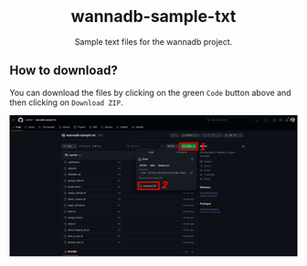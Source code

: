 <div align="center">
  <br />
  <!-- <img src="" alt="wannadb-sample-txtLogo" width="30%"/> -->
  <h1>wannadb-sample-txt</h1>
  <p>
     Sample text files for the wannadb project.
  </p>
</div>

## How to download?

You can download the files by clicking on the green `Code` button above and then clicking on `Download ZIP`.

![How_to](how_to.jpg)
